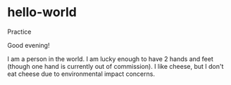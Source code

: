 # hello-world
Practice

Good evening!

I am a person in the world.  I am lucky enough to have 2 hands and feet (though one hand is currently out of commission).
I like cheese, but I don't eat cheese due to environmental impact concerns.
